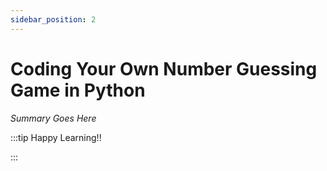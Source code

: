 ```yaml
---
sidebar_position: 2
---
```


# Coding Your Own Number Guessing Game in Python

_Summary Goes Here_

:::tip Happy Learning!!

<QuestButton text="Go To Quest" />

:::



